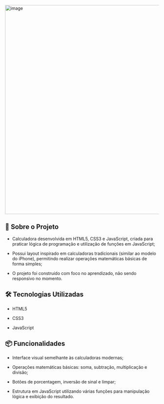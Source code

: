 <img width="1356" height="684" alt="image" src="https://github.com/user-attachments/assets/c2ed0c3b-af7a-4880-a4d7-16bb77dd9c44" />


## 📂 Sobre o Projeto

* Calculadora desenvolvida em HTML5, CSS3 e JavaScript, criada para praticar lógica de programação e utilização de funções em JavaScript;
  
* Possui layout inspirado em calculadoras tradicionais (similar ao modelo do iPhone), permitindo realizar operações matemáticas básicas de forma simples;
  
* O projeto foi construído com foco no aprendizado, não sendo responsivo no momento.

## 🛠 Tecnologias Utilizadas

* HTML5
  
* CSS3
  
* JavaScript

## 📦 Funcionalidades

* Interface visual semelhante às calculadoras modernas;
  
* Operações matemáticas básicas: soma, subtração, multiplicação e divisão;
  
* Botões de porcentagem, inversão de sinal e limpar;
  
* Estrutura em JavaScript utilizando várias funções para manipulação lógica e exibição do resultado.
